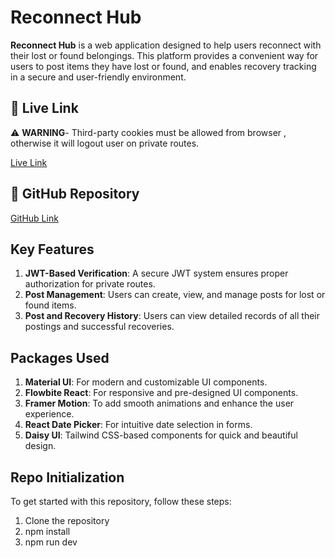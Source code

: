 # Reconnect Hub

**Reconnect Hub** is a web application designed to help users reconnect with their lost or found belongings. This platform provides a convenient way for users to post items they have lost or found, and enables recovery tracking in a secure and user-friendly environment.

## 🔗 Live Link

⚠️ **WARNING**- Third-party cookies must be allowed from browser , otherwise it will logout user on private routes.

[Live Link](https://assign-11-ef9ac.firebaseapp.com)

## 📂 GitHub Repository

[GitHub Link](https://github.com/programming-hero-web-course2/b10a11-client-side-Arup53)

## Key Features

1. **JWT-Based Verification**: A secure JWT system ensures proper authorization for private routes.
2. **Post Management**: Users can create, view, and manage posts for lost or found items.
3. **Post and Recovery History**: Users can view detailed records of all their postings and successful recoveries.

## Packages Used

1. **Material UI**: For modern and customizable UI components.
2. **Flowbite React**: For responsive and pre-designed UI components.
3. **Framer Motion**: To add smooth animations and enhance the user experience.
4. **React Date Picker**: For intuitive date selection in forms.
5. **Daisy UI**: Tailwind CSS-based components for quick and beautiful design.

## Repo Initialization

To get started with this repository, follow these steps:

1. Clone the repository
2. npm install
3. npm run dev
 
